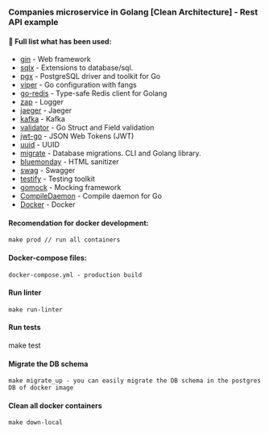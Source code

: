 ### Companies microservice in Golang [Clean Architecture] - Rest API example

#### 👨 Full list what has been used:
* [gin](github.com/gin-gonic/gin) - Web framework
* [sqlx](https://github.com/jmoiron/sqlx) - Extensions to database/sql.
* [pgx](https://github.com/jackc/pgx) - PostgreSQL driver and toolkit for Go
* [viper](https://github.com/spf13/viper) - Go configuration with fangs
* [go-redis](https://github.com/go-redis/redis) - Type-safe Redis client for Golang
* [zap](https://github.com/uber-go/zap) - Logger
* [jaeger](https://github.com/uber/jaeger-lib) - Jaeger
* [kafka](https://github.com/segmentio/kafka-go) - Kafka
* [validator](https://github.com/go-playground/validator) - Go Struct and Field validation
* [jwt-go](https://github.com/dgrijalva/jwt-go) - JSON Web Tokens (JWT)
* [uuid](https://github.com/google/uuid) - UUID
* [migrate](https://github.com/golang-migrate/migrate) - Database migrations. CLI and Golang library.
* [bluemonday](https://github.com/microcosm-cc/bluemonday) - HTML sanitizer
* [swag](https://github.com/swaggo/swag) - Swagger
* [testify](https://github.com/stretchr/testify) - Testing toolkit
* [gomock](https://github.com/golang/mock) - Mocking framework
* [CompileDaemon](https://github.com/githubnemo/CompileDaemon) - Compile daemon for Go
* [Docker](https://www.docker.com/) - Docker

#### Recomendation for docker development:
    make prod // run all containers

#### Docker-compose files:
    docker-compose.yml - production build

#### Run linter
    make run-linter

#### Run tests
   make test

#### Migrate the DB schema
    make migrate_up - you can easily migrate the DB schema in the postgres DB of docker image

#### Clean all docker containers
    make down-local